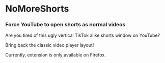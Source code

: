 # NoMoreShorts

### Force YouTube to open shorts as normal videos

Are you tired of this ugly vertical TikTok alike shorts window on YouTube? 

Bring back the classic video player layout!

Currently, extension is only available on Firefox.
